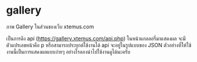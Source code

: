 # gallery
ภาพ Gallery ในส่วนของเว็บ xtemus.com

เป็นการดึง api (https://gallery.xtemus.com/api.php) ในหน้าแกลลอรี่มาแสดงผล จะมีตัวแปรเลขหน้าคือ p หรือสามารถประยุกต์ใช้งานได้ api จะอยู่ในรูปแบบของ JSON ตัวอย่างที่ให้ใช้งานนี้เป็นการแสดงผลแบบง่ายๆ อย่างไรลองนำไปใช้งานดูได้นะครับ
